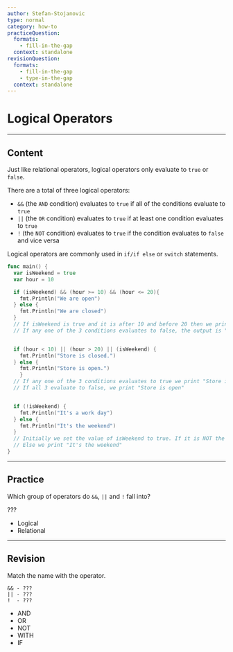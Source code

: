 ```yaml
---
author: Stefan-Stojanovic
type: normal
category: how-to
practiceQuestion:
  formats:
    - fill-in-the-gap
  context: standalone
revisionQuestion:
  formats:
    - fill-in-the-gap
    - type-in-the-gap
  context: standalone
---
```


# Logical Operators


---

## Content

Just like relational operators, logical operators only evaluate to `true` or `false`.

There are a total of three logical operators:
  * `&&` (the `AND` condition) evaluates to `true` if all of the conditions evaluate to `true` 
  * `||` (the `OR` condition) evaluates to `true` if at least one condition evaluates to `true`
  * `!` (the `NOT` condition) evaluates to `true` if the condition evaluates to `false` and vice versa

Logical operators are commonly used in `if/if else` or `switch` statements.

```go
func main() {
  var isWeekend = true
  var hour = 10

  if (isWeekend) && (hour >= 10) && (hour <= 20){
    fmt.Println("We are open")
  } else {
    fmt.Println("We are closed")
  }
  // If isWeekend is true and it is after 10 and before 20 then we print "We are open"
  // If any one of the 3 conditions evaluates to false, the output is "We are closed" 


  if (hour < 10) || (hour > 20) || (isWeekend) {
    fmt.Println("Store is closed.")
  } else {
    fmt.Println("Store is open.")
	}
  // If any one of the 3 conditions evaluates to true we print "Store is closed"
  // If all 3 evaluate to false, we print "Store is open"


  if (!isWeekend) {
    fmt.Println("It's a work day")
  } else {
    fmt.Println("It's the weekend")
  }
  // Initially we set the value of isWeekend to true. If it is NOT the weekend we print, "It's a workday".
  // Else we print "It's the weekend"
}
```


---

## Practice

Which group of operators do `&&`, `||` and `!` fall into?

???

- Logical
- Relational


---

## Revision

Match the name with the operator.

```plain-text
&& - ???
|| - ???
!  - ???
```

- AND
- OR
- NOT
- WITH
- IF
